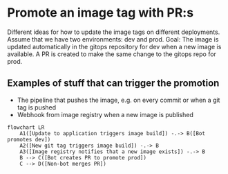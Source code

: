 # Promote an image tag with PR:s

Different ideas for how to update the image tags on different deployments.
Assume that we have two environments: dev and prod. Goal: The image is updated
automatically in the gitops repository for dev when a new image is available. A
PR is created to make the same change to the gitops repo for prod.

## Examples of stuff that can trigger the promotion

- The pipeline that pushes the image, e.g. on every commit or when a git tag is
  pushed
- Webhook from image registry when a new image is published

```mermaid
flowchart LR
    A1([Update to application triggers image build]) -.-> B([Bot promotes dev])
    A2([New git tag triggers image build]) -.-> B
    A3([Image registry notifies that a new image exists]) -.-> B
    B --> C([Bot creates PR to promote prod])
    C --> D([Non-bot merges PR])
```
